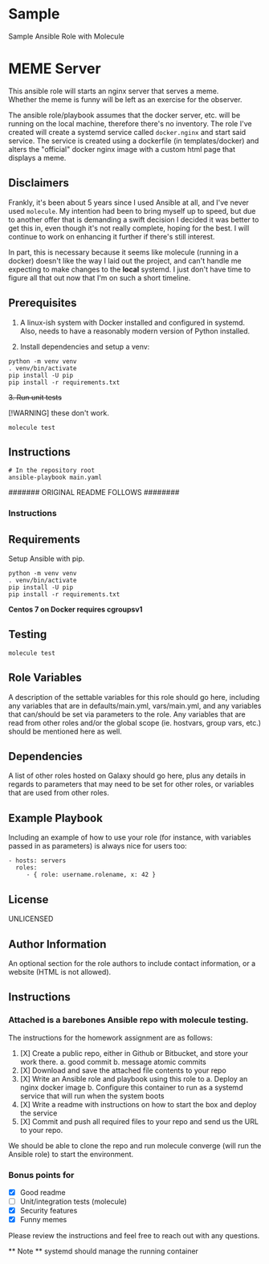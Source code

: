 # Sample

Sample Ansible Role with Molecule

# MEME Server

This ansible role will starts an nginx server that serves a meme.  
Whether the meme is funny will be left as an exercise for the observer.

The ansible role/playbook assumes that the docker server, etc. will be running 
on the local machine, therefore there's no inventory.  The role I've created
will create a systemd service called `docker.nginx` and start said service. The 
service is created using a dockerfile (in templates/docker) and alters the 
"official" docker nginx image with a custom html page that displays a meme.  

## Disclaimers

Frankly, it's been about 5 years since I used Ansible at all, and I've
never used `molecule`. My intention had been to bring myself up to speed, 
but due to another offer that is demanding a swift decision I decided
it was better to get this in, even though it's not really complete, 
hoping for the best.  I will continue to work on enhancing it further 
if there's still interest.

In part, this is necessary because it seems like molecule (running in a docker)
doesn't like the way I laid out the project, and can't handle me expecting to 
make changes to the **local** systemd.  I just don't have time to figure 
all that out now that I'm on such a short timeline.

## Prerequisites

1. A linux-ish system with Docker installed and configured in systemd.  Also, needs to have a reasonably modern version of Python installed.

2. Install dependencies and setup a venv:

```
python -m venv venv
. venv/bin/activate
pip install -U pip
pip install -r requirements.txt
```

~~3. Run unit tests~~

>
 [!WARNING] these don't work.
```
molecule test
```

## Instructions

```
# In the repository root
ansible-playbook main.yaml
```

####### ORIGINAL README FOLLOWS ########

### Instructions


## Requirements

Setup Ansible with pip.

```
python -m venv venv
. venv/bin/activate
pip install -U pip
pip install -r requirements.txt
```

**Centos 7 on Docker requires cgroupsv1**

## Testing

`molecule test`

## Role Variables

A description of the settable variables for this role should go here, including any variables that are in defaults/main.yml, vars/main.yml, and any variables that can/should be set via parameters to the role. Any variables that are read from other roles and/or the global scope (ie. hostvars, group vars, etc.) should be mentioned here as well.

## Dependencies

A list of other roles hosted on Galaxy should go here, plus any details in regards to parameters that may need to be set for other roles, or variables that are used from other roles.

## Example Playbook

Including an example of how to use your role (for instance, with variables passed in as parameters) is always nice for users too:

    - hosts: servers
      roles:
         - { role: username.rolename, x: 42 }

## License

UNLICENSED

## Author Information

An optional section for the role authors to include contact information, or a website (HTML is not allowed).

## Instructions

### Attached is a barebones Ansible repo with molecule testing.   

The instructions for the homework assignment are as follows: 

1. [X] Create a public repo, either in Github or Bitbucket, and store your work there.
  a. good commit 
  b. message atomic commits
2. [X] Download and save the attached file contents to your repo
3. [X] Write an Ansible role and playbook using this role to
  a. Deploy an nginx docker image 
  b. Configure this container to run as a systemd service that will run when the system boots
4. [X] Write a readme with instructions on how to start the box and deploy the service
5. [X] Commit and push all required files to your repo and send us the URL to your repo. 

We should be able to clone the repo and run molecule converge (will run the Ansible role) to start the environment. 

### Bonus points for 

* [X] Good readme
* [ ] Unit/integration tests (molecule)
* [X] Security features
* [X] Funny memes

Please review the instructions and feel free to reach out with any questions.   

** Note ** systemd should manage the running container

 